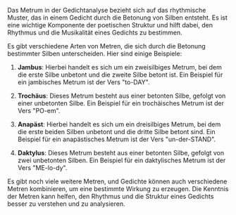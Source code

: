 Das Metrum in der Gedichtanalyse bezieht sich auf das rhythmische Muster, das in einem Gedicht durch die Betonung von Silben entsteht. Es ist eine wichtige Komponente der poetischen Struktur und hilft dabei, den Rhythmus und die Musikalität eines Gedichts zu bestimmen.

Es gibt verschiedene Arten von Metren, die sich durch die Betonung bestimmter Silben unterscheiden. Hier sind einige Beispiele:

1. **Jambus**: Hierbei handelt es sich um ein zweisilbiges Metrum, bei dem die erste Silbe unbetont und die zweite Silbe betont ist. Ein Beispiel für ein jambisches Metrum ist der Vers "to-DAY".
	
1. **Trochäus**: Dieses Metrum besteht aus einer betonten Silbe, gefolgt von einer unbetonten Silbe. Ein Beispiel für ein trochäisches Metrum ist der Vers "PO-em".

2. **Anapäst**: Hierbei handelt es sich um ein dreisilbiges Metrum, bei dem die erste beiden Silben unbetont und die dritte Silbe betont sind. Ein Beispiel für ein anapästisches Metrum ist der Vers "un-der-STAND".

3. **Daktylus**: Dieses Metrum besteht aus einer betonten Silbe, gefolgt von zwei unbetonten Silben. Ein Beispiel für ein daktylisches Metrum ist der Vers "ME-lo-dy".

Es gibt noch viele weitere Metren, und Gedichte können auch verschiedene Metren kombinieren, um eine bestimmte Wirkung zu erzeugen. Die Kenntnis der Metren kann helfen, den Rhythmus und die Struktur eines Gedichts besser zu verstehen und zu analysieren.